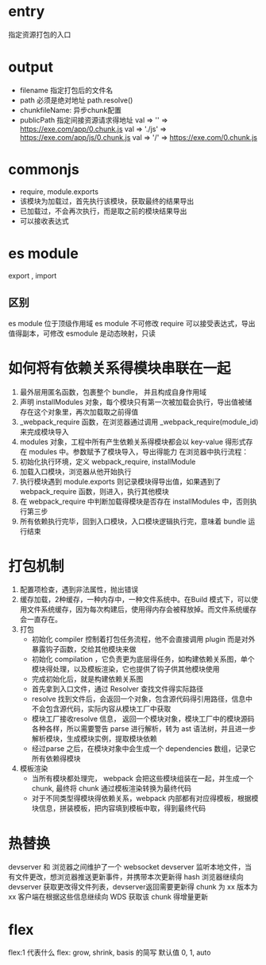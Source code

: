 # entry
指定资源打包的入口

# output
- filename 指定打包后的文件名
- path 必须是绝对地址 path.resolve()
- chunkfileName: 异步chunk配置
- publicPath 指定间接资源请求得地址
  val => '' => https://exe.com/app/0.chunk.js
  val => './js' => https://exe.com/app/js/0.chunk.js 
  val => '/' => https://exe.com/0.chunk.js 

# commonjs
- require, module.exports
- 该模块为加载过，首先执行该模块，获取最终的结果导出
- 已加载过，不会再次执行，而是取之前的模块结果导出
- 可以接收表达式

# es module
export , import

## 区别
es module 位于顶级作用域
es module 不可修改
require 可以接受表达式，导出值得副本，可修改
esmodule 是动态映射，只读

# 如何将有依赖关系得模块串联在一起
1. 最外层用匿名函数，包裹整个 bundle， 并且构成自身作用域
2. 声明 installModules 对象，每个模块只有第一次被加载会执行，导出值被储存在这个对象里，再次加载取之前得值
3. _webpack_require 函数，在浏览器通过调用 _webpack_require(module_id) 来完成模块导入
4. modules 对象，工程中所有产生依赖关系得模块都会以 key-value 得形式存在 modules 中。参数赋予了模块导入，导出得能力
在浏览器中执行流程：
1. 初始化执行环境，定义 webpack_require, installModule
2. 加载入口模块，浏览器从他开始执行
3. 执行模块遇到 module.exports 则记录模块得导出值，如果遇到了 webpack_require 函数，则进入，执行其他模块
4. 在 webpack_require 中判断加载得模块是否存在 installModules 中，否则执行第三步
5. 所有依赖执行完毕，回到入口模块，入口模块逻辑执行完，意味着 bundle 运行结束

# 打包机制
1. 配置项检查，遇到非法属性，抛出错误
2. 缓存加载，2种缓存，一种内存中，一种文件系统中。在Build 模式下，可以使用文件系统缓存，因为每次构建后，使用得内存会被释放掉。而文件系统缓存会一直存在。
3. 打包
   - 初始化 compiler 控制着打包任务流程，他不会直接调用 plugin 而是对外暴露钩子函数，交给其他模块来做
   - 初始化 compilation ，它负责更为底层得任务，如构建依赖关系图，单个模块得处理，以及模板渲染，它也提供了钩子供其他模块使用
   - 完成初始化后，就是构建依赖关系图
   - 首先拿到入口文件，通过 Resolver 查找文件得实际路径
   - resolve 找到文件后，会返回一个对象，包含源代码得引用路径，信息中不会包含源代码，实际内容从模块工厂中获取
   - 模块工厂接收resolve 信息， 返回一个模块对象，模块工厂中的模块源码各种各样，所以需要警告 parse 进行解析，转为 ast 语法树，并且进一步解析模块，生成模块实例，提取模块依赖
   - 经过parse 之后，在模块对象中会生成一个 dependencies 数组，记录它所有依赖得模块
4. 模板渲染
   - 当所有模块都处理完， webpack 会把这些模块组装在一起，并生成一个 chunk, 最终将 chunk 通过模板渲染转换为最终代码
   - 对于不同类型得模块得依赖关系，webpack 内部都有对应得模板，根据模块信息，拼装模板，把内容填到模板中取，得到最终代码


# 热替换
devserver 和 浏览器之间维护了一个 websocket
devserver 监听本地文件，当有文件更改，想浏览器推送更新事件，并携带本次更新得 hash
浏览器继续向 devserver 获取更改得文件列表，devserver返回需要更新得 chunk 为 xx 版本为 xx
客户端在根据这些信息继续向 WDS 获取该 chunk 得增量更新

# flex

flex:1 代表什么
flex: grow, shrink, basis 的简写 默认值 0, 1, auto 